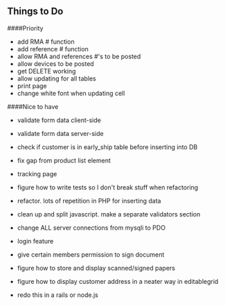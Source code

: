 ## Things to Do

####Priority
- add RMA # function
- add reference # function
- allow RMA and references #'s to be posted
- allow devices to be posted
- get DELETE working
- allow updating for all tables
- print page
- change white font when updating cell

####Nice to have
- validate form data client-side 
- validate form data server-side
- check if customer is in early_ship table before inserting into DB
- fix gap from product list element
- tracking page
- figure how to write tests so I don't break stuff when refactoring
- refactor. lots of repetition in PHP for inserting data
- clean up and split javascript. make a separate validators section
- change ALL server connections from mysqli to PDO
- login feature
- give certain members permission to sign document
- figure how to store and display scanned/signed papers
- figure how to display customer address in a neater way in editablegrid

- redo this in a rails or node.js 